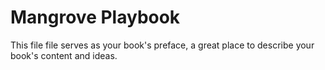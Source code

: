 # Mangrove Playbook

This file file serves as your book's preface, a great place to describe your book's content and ideas.
